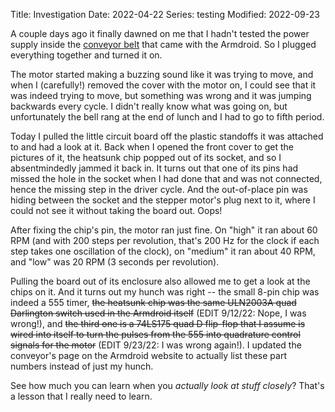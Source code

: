Title: Investigation
Date: 2022-04-22
Series: testing
Modified: 2022-09-23

A couple days ago it finally dawned on me that I hadn't tested the power supply inside the [conveyor belt]({filename}../info/images/conveyor.md) that came with the Armdroid. So I plugged everything together and turned it on.

The motor started making a buzzing sound like it was trying to move, and when I (carefully!) removed the cover with the motor on, I could see that it was indeed trying to move, but something was wrong and it was jumping backwards every cycle. I didn't really know what was going on, but unfortunately the bell rang at the end of lunch and I had to go to fifth period.

Today I pulled the little circuit board off the plastic standoffs it was attached to and had a look at it. Back when I opened the front cover to get the pictures of it, the heatsunk chip popped out of its socket, and so I absentmindedly jammed it back in. It turns out that one of its pins had missed the hole in the socket when I had done that and was not connected, hence the missing step in the driver cycle. And the out-of-place pin was hiding between the socket and the stepper motor's plug next to it, where I could not see it without taking the board out. Oops!

After fixing the chip's pin, the motor ran just fine. On "high" it ran about 60 RPM (and with 200 steps per revolution, that's 200 Hz for the clock if each step takes one oscillation of the clock), on "medium" it ran about 40 RPM, and "low" was 20 RPM (3 seconds per revolution).

Pulling the board out of its enclosure also allowed me to get a look at the chips on it. And it turns out my hunch was right -- the small 8-pin chip was indeed a 555 timer, ~~the heatsunk chip was the same ULN2003A quad Darlington switch used in the Armdroid itself~~ (EDIT 9/12/22: Nope, I was wrong!), and ~~the third one is a 74LS175 quad D flip-flop that I assume is wired into itself to turn the pulses from the 555 into quadrature control signals for the motor~~ (EDIT 9/23/22: I was wrong again!). I updated the conveyor's page on the Armdroid website to actually list these part numbers instead of just my hunch.

See how much you can learn when you *actually look at stuff closely*? That's a lesson that I really need to learn.
